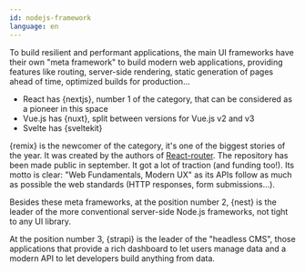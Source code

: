 ```yaml
---
id: nodejs-framework
language: en
---
```


To build resilient and performant applications, the main UI frameworks have their own "meta framework" to build modern web applications, providing features like routing, server-side rendering, static generation of pages ahead of time, optimized builds for production...

- React has {nextjs}, number 1 of the category, that can be considered as a pioneer in this space
- Vue.js has {nuxt}, split between versions for Vue.js v2 and v3
- Svelte has {sveltekit}

{remix} is the newcomer of the category, it's one of the biggest stories of the year. It was created by the authors of [React-router](https://reactrouter.com/).
The repository has been made public in september. It got a lot of traction (and funding too!). Its motto is clear: "Web Fundamentals, Modern UX" as its APIs follow as much as possible the web standards (HTTP responses, form submissions...).

Besides these meta frameworks, at the position number 2, {nest} is the leader of the more conventional server-side Node.js frameworks, not tight to any UI library.

At the position number 3, {strapi} is the leader of the "headless CMS", those applications that provide a rich dashboard to let users manage data and a modern API to let developers build anything from data.
